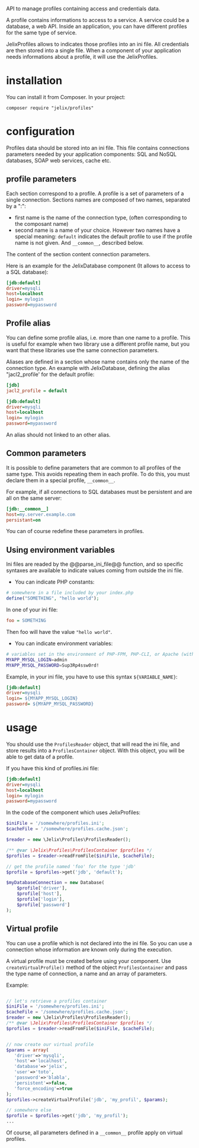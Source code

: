 API to manage profiles containing access and credentials data.

A profile contains informations to access to a service. A service could be
a database, a web API. Inside an application, you can have different profiles
for the same type of service. 

JelixProfiles allows to indicates those profiles into an ini file. All credentials
are then stored into a single file. When a component of your application needs 
informations about a profile, it will use the JelixProfiles.

# installation

You can install it from Composer. In your project:

```
composer require "jelix/profiles"
```


# configuration

Profiles data should be stored into an ini file. This file contains 
connections parameters needed by your application components: SQL and
NoSQL databases, SOAP web services, cache etc.


## profile parameters

Each section correspond to a profile. A profile is a set of parameters of a 
single connection. Sections names are composed of two names, separated by a ":":

- first name is the name of the connection type, (often corresponding to 
  the composant name)
- second name is a name of your choice. However two names have a special
  meaning: `default` indicates the default profile to use if the profile name
  is not given. And `__common__`, described below. 

The content of the section content connection parameters.

Here is an example for the JelixDatabase component 
(It allows to access to a SQL database):

```ini
[jdb:default]
driver=mysqli
host=localhost
login= mylogin
password=mypassword
```

## Profile alias

You can define some profile alias, i.e. more than one name to a profile. This is
useful for example when two library use a different profile name, but you want
that these libraries use the same connection parameters.

Aliases are defined in a section whose name contains only the name of the
connection type. An example with JelixDatabase, defining the alias "jacl2_profile' for the
default profile:

```ini
[jdb]
jacl2_profile = default

[jdb:default]
driver=mysqli
host=localhost
login= mylogin
password=mypassword
```

An alias should not linked to an other alias.

## Common parameters

It is possible to define parameters that are common to all profiles of the same
type. This avoids repeating them in each profile. To do this, you must declare
them in a special profile, `__common__`.

For example, if all connections to SQL databases must be persistent and
are all on the same server:

```ini
[jdb:__common__]
host=my.server.example.com
persistant=on
```

You can of course redefine these parameters in profiles.


## Using environment variables

Ini files are readed by the @@parse_ini_file@@ function, and so specific syntaxes
are available to indicate values coming from outside the ini file.

- You can indicate PHP constants:

```php
# somewhere in a file included by your index.php
define("SOMETHING", "hello world");
```

In one of your ini file:
```ini
foo = SOMETHING
```

Then foo will have the value `"hello world"`.

- You can indicate environment variables:

```bash
# variables set in the environment of PHP-FPM, PHP-CLI, or Apache (with the PHP module)
MYAPP_MYSQL_LOGIN=admin
MYAPP_MYSQL_PASSWORD=Sup3Rp4ssw0rd!
```

Example, in your ini file, you have to use this syntax `${VARIABLE_NAME}`:

```ini
[jdb:default]
driver=mysqli
login= ${MYAPP_MYSQL_LOGIN}
password= ${MYAPP_MYSQL_PASSWORD}
```

# usage

You should use the `ProfilesReader` object, that will read the ini file, and
store results into a `ProfilesContainer` object. With this object, you will be
able to get data of a profile.

If you have this kind of profiles.ini file:

```ini
[jdb:default]
driver=mysqli
host=localhost
login= mylogin
password=mypassword
```

In the code of the component which uses JelixProfiles:

```php
$iniFile = '/somewhere/profiles.ini';
$cacheFile = '/somewhere/profiles.cache.json';

$reader = new \Jelix\Profiles\ProfilesReader();

/** @var \Jelix\Profiles\ProfilesContainer $profiles */
$profiles = $reader->readFromFile($iniFile, $cacheFile);

// get the profile named 'foo' for the type 'jdb'
$profile = $profiles->get('jdb', 'default');

$myDatabaseConnection = new Database(
    $profile['driver'],
    $profile['host'],
    $profile['login'],
    $profile['password']
);

```


## Virtual profile

You can use a profile which is not declared into the ini file. So
you can use a connection whose information are known only during the execution.

A virtual profile must be created before using your component. Use
`createVirtualProfile()` method of the object `ProfilesContainer` and pass
the type name of connection, a name and an array of parameters.

Example:

```php

// let's retrieve a profiles container
$iniFile = '/somewhere/profiles.ini';
$cacheFile = '/somewhere/profiles.cache.json';
$reader = new \Jelix\Profiles\ProfilesReader();
/** @var \Jelix\Profiles\ProfilesContainer $profiles */
$profiles = $reader->readFromFile($iniFile, $cacheFile);


// now create our virtual profile
$params = array(
   'driver'=>'mysqli',
   'host'=>'localhost',
   'database'=>'jelix',
   'user'=>'toto',
   'password'=>'blabla',
   'persistent'=>false,
   'force_encoding'=>true
);
$profiles->createVirtualProfile('jdb', 'my_profil', $params);

// somewhere else
$profile = $profiles->get('jdb', 'my_profil');
...
```

Of course, all parameters defined in a `__common__` profile apply on virtual profiles.


